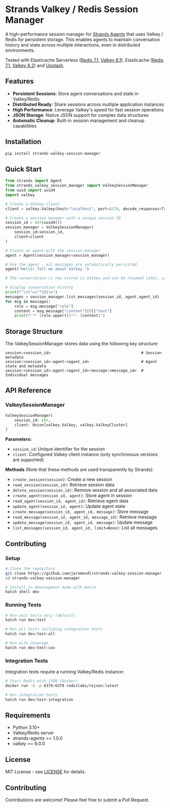 # Strands Valkey / Redis Session Manager

A high-performance session manager for [Strands Agents](https://strandsagents.com) that uses Valkey / Redis for persistent storage. 
This enables agents to maintain conversation history and state across multiple interactions, even in distributed environments.

Tested with Elasticache Serverless ([Redis 7.1](https://docs.aws.amazon.com/AmazonElastiCache/latest/dg/GettingStarted.serverless-redis.step1.html), [Valkey 8.1](https://docs.aws.amazon.com/AmazonElastiCache/latest/dg/GettingStarted.serverless-valkey.step1.html)), 
Elasticache ([Redis 7.1](https://docs.aws.amazon.com/AmazonElastiCache/latest/dg/SubnetGroups.designing-cluster-pre.redis.html), [Valkey 8.2](https://docs.aws.amazon.com/AmazonElastiCache/latest/dg/SubnetGroups.designing-cluster-pre.valkey.html)) 
and [Upstash](https://upstash.com/).

## Features

- **Persistent Sessions**: Store agent conversations and state in Valkey/Redis
- **Distributed Ready**: Share sessions across multiple application instances
- **High Performance**: Leverage Valkey's speed for fast session operations
- **JSON Storage**: Native JSON support for complex data structures
- **Automatic Cleanup**: Built-in session management and cleanup capabilities

## Installation

```bash
pip install strands-valkey-session-manager
```

## Quick Start

```python
from strands import Agent
from strands_valkey_session_manager import ValkeySessionManager
from uuid import uuid4
import valkey

# Create a Valkey client
client = valkey.Valkey(host="localhost", port=6379, decode_responses=True)

# Create a session manager with a unique session ID
session_id = str(uuid4())
session_manager = ValkeySessionManager(
    session_id=session_id,
    client=client
)

# Create an agent with the session manager
agent = Agent(session_manager=session_manager)

# Use the agent - all messages are automatically persisted
agent("Hello! Tell me about Valkey.")

# The conversation is now stored in Valkey and can be resumed later, using the same session_id

# Display conversation history
print(f"\n{"=="*30}\n")
messages = session_manager.list_messages(session_id, agent.agent_id)
for msg in messages:
    role = msg.message["role"]
    content = msg.message["content"][0]["text"]
    print(f"** {role.upper()}**: {content}")
```

## Storage Structure

The ValkeySessionManager stores data using the following key structure:

```
session:<session_id>                                        # Session metadata
session:<session_id>:agent:<agent_id>                       # Agent state and metadata
session:<session_id>:agent:<agent_id>:message:<message_id>  # Individual messages
```

## API Reference

### ValkeySessionManager

```python
ValkeySessionManager(
    session_id: str,
    client: Union[valkey.Valkey, valkey.ValkeyCluster]
)
```

**Parameters:**
- `session_id`: Unique identifier for the session
- `client`: Configured Valkey client instance (only synchronous versions are supported)

**Methods** (Note that these methods are used transparently by Strands):
- `create_session(session)`: Create a new session
- `read_session(session_id)`: Retrieve session data
- `delete_session(session_id)`: Remove session and all associated data
- `create_agent(session_id, agent)`: Store agent in session
- `read_agent(session_id, agent_id)`: Retrieve agent data
- `update_agent(session_id, agent)`: Update agent state
- `create_message(session_id, agent_id, message)`: Store message
- `read_message(session_id, agent_id, message_id)`: Retrieve message
- `update_message(session_id, agent_id, message)`: Update message
- `list_messages(session_id, agent_id, limit=None)`: List all messages

## Contributing

### Setup

```bash
# Clone the repository
git clone https://github.com/jeromevdl/strands-valkey-session-manager
cd strands-valkey-session-manager

# Install in development mode with Hatch
hatch shell dev
```

### Running Tests

```bash
# Run unit tests only (default)
hatch run dev:test

# Run all tests including integration tests
hatch run dev:test-all

# Run with coverage
hatch run dev:test-cov
```

### Integration Tests

Integration tests require a running Valkey/Redis instance:

```bash
# Start Redis with JSON (Docker)
docker run -d -p 6379:6379 redislabs/rejson:latest

# Run integration tests
hatch run dev:test-integration
```

## Requirements

- Python 3.10+
- Valkey/Redis server
- strands-agents >= 1.0.0
- valkey >= 6.0.0

## License

MIT License - see [LICENSE](LICENSE) for details.

## Contributing

Contributions are welcome! Please feel free to submit a Pull Request.